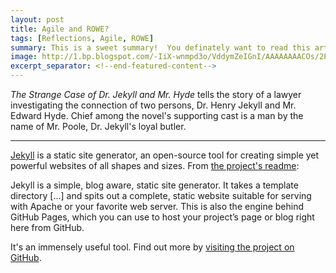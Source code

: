 ```yaml
---
layout: post
title: Agile and ROWE?
tags: [Reflections, Agile, ROWE]
summary: This is a sweet summary!  You definately want to read this article... It's written by smart people.
image: http://1.bp.blogspot.com/-IiX-wnmpd3o/VddymZeIGnI/AAAAAAAACOs/2PgO4FsMS-w/s1600/Shawn.jpg
excerpt_separator: <!--end-featured-content-->
---
```


*The Strange Case of Dr. Jekyll and Mr. Hyde* tells the story of a lawyer investigating the connection of two persons, Dr. Henry Jekyll and Mr. Edward Hyde. Chief among the novel's supporting cast is a man by the name of Mr. Poole, Dr. Jekyll's loyal butler.

-----

[Jekyll](http://jekyllrb.com) is a static site generator, an open-source tool for creating simple yet powerful websites of all shapes and sizes. From [the project's readme](https://github.com/jekyll/jekyll/blob/master/README.markdown):

<!--end-featured-content-->

Jekyll is a simple, blog aware, static site generator. It takes a template directory [...] and spits out a complete, static website suitable for serving with Apache or your favorite web server. This is also the engine behind GitHub Pages, which you can use to host your project’s page or blog right here from GitHub.

It's an immensely useful tool. Find out more by [visiting the project on GitHub](https://github.com/jekyll/jekyll).